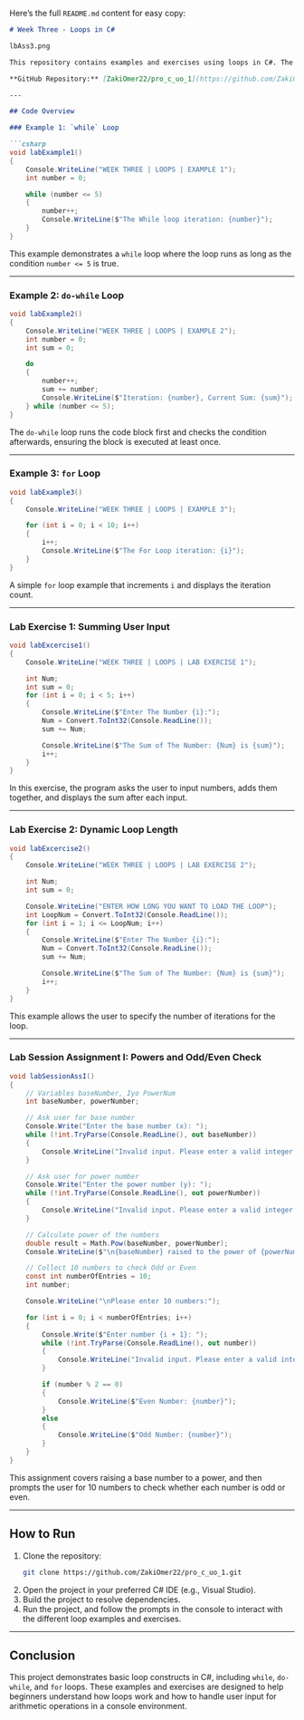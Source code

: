 Here’s the full `README.md` content for easy copy:

```markdown
# Week Three - Loops in C#

lbAss3.png

This repository contains examples and exercises using loops in C#. The examples demonstrate the usage of `while`, `do-while`, and `for` loops, as well as basic arithmetic operations and handling user input in a console application.

**GitHub Repository:** [ZakiOmer22/pro_c_uo_1](https://github.com/ZakiOmer22/pro_c_uo_1/tree/main)

---

## Code Overview

### Example 1: `while` Loop

```csharp
void labExample1()
{
    Console.WriteLine("WEEK THREE | LOOPS | EXAMPLE 1");
    int number = 0;

    while (number <= 5)
    {
        number++;
        Console.WriteLine($"The While loop iteration: {number}");
    }
}
```

This example demonstrates a `while` loop where the loop runs as long as the condition `number <= 5` is true.

---

### Example 2: `do-while` Loop

```csharp
void labExample2()
{
    Console.WriteLine("WEEK THREE | LOOPS | EXAMPLE 2");
    int number = 0;
    int sum = 0;

    do
    {
        number++;
        sum += number;
        Console.WriteLine($"Iteration: {number}, Current Sum: {sum}");
    } while (number <= 5);
}
```

The `do-while` loop runs the code block first and checks the condition afterwards, ensuring the block is executed at least once.

---

### Example 3: `for` Loop

```csharp
void labExample3()
{
    Console.WriteLine("WEEK THREE | LOOPS | EXAMPLE 3");

    for (int i = 0; i < 10; i++)
    {
        i++;
        Console.WriteLine($"The For Loop iteration: {i}");
    }
}
```

A simple `for` loop example that increments `i` and displays the iteration count.

---

### Lab Exercise 1: Summing User Input

```csharp
void labExcercise1()
{
    Console.WriteLine("WEEK THREE | LOOPS | LAB EXERCISE 1");

    int Num;
    int sum = 0;
    for (int i = 0; i < 5; i++)
    {
        Console.WriteLine($"Enter The Number {i}:");
        Num = Convert.ToInt32(Console.ReadLine());
        sum += Num;

        Console.WriteLine($"The Sum of The Number: {Num} is {sum}");
        i++;
    }
}
```

In this exercise, the program asks the user to input numbers, adds them together, and displays the sum after each input.

---

### Lab Exercise 2: Dynamic Loop Length

```csharp
void labExcercise2()
{
    Console.WriteLine("WEEK THREE | LOOPS | LAB EXERCISE 2");

    int Num;
    int sum = 0;

    Console.WriteLine("ENTER HOW LONG YOU WANT TO LOAD THE LOOP");
    int LoopNum = Convert.ToInt32(Console.ReadLine());
    for (int i = 1; i <= LoopNum; i++)
    {
        Console.WriteLine($"Enter The Number {i}:");
        Num = Convert.ToInt32(Console.ReadLine());
        sum += Num;

        Console.WriteLine($"The Sum of The Number: {Num} is {sum}");
        i++;
    }
}
```

This example allows the user to specify the number of iterations for the loop.

---

### Lab Session Assignment I: Powers and Odd/Even Check

```csharp
void labSessionAssI()
{
    // Variables baseNumber, Iyo PowerNum
    int baseNumber, powerNumber;

    // Ask user for base number 
    Console.Write("Enter the base number (x): ");
    while (!int.TryParse(Console.ReadLine(), out baseNumber))
    {
        Console.WriteLine("Invalid input. Please enter a valid integer for the base number.");
    }

    // Ask user for power number
    Console.Write("Enter the power number (y): ");
    while (!int.TryParse(Console.ReadLine(), out powerNumber))
    {
        Console.WriteLine("Invalid input. Please enter a valid integer for the power number.");
    }

    // Calculate power of the numbers
    double result = Math.Pow(baseNumber, powerNumber);
    Console.WriteLine($"\n{baseNumber} raised to the power of {powerNumber} is: {result}");

    // Collect 10 numbers to check Odd or Even
    const int numberOfEntries = 10;
    int number;

    Console.WriteLine("\nPlease enter 10 numbers:");

    for (int i = 0; i < numberOfEntries; i++)
    {
        Console.Write($"Enter number {i + 1}: ");
        while (!int.TryParse(Console.ReadLine(), out number))
        {
            Console.WriteLine("Invalid input. Please enter a valid integer.");
        }

        if (number % 2 == 0)
        {
            Console.WriteLine($"Even Number: {number}");
        }
        else
        {
            Console.WriteLine($"Odd Number: {number}");
        }
    }
}
```

This assignment covers raising a base number to a power, and then prompts the user for 10 numbers to check whether each number is odd or even.

---

## How to Run

1. Clone the repository:
   ```bash
   git clone https://github.com/ZakiOmer22/pro_c_uo_1.git
   ```
2. Open the project in your preferred C# IDE (e.g., Visual Studio).
3. Build the project to resolve dependencies.
4. Run the project, and follow the prompts in the console to interact with the different loop examples and exercises.

---

## Conclusion

This project demonstrates basic loop constructs in C#, including `while`, `do-while`, and `for` loops. These examples and exercises are designed to help beginners understand how loops work and how to handle user input for arithmetic operations in a console environment.
